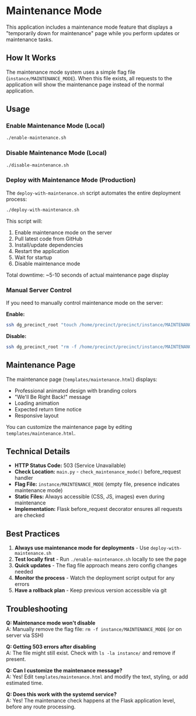 # Maintenance Mode

This application includes a maintenance mode feature that displays a "temporarily down for maintenance" page while you perform updates or maintenance tasks.

## How It Works

The maintenance mode system uses a simple flag file (`instance/MAINTENANCE_MODE`). When this file exists, all requests to the application will show the maintenance page instead of the normal application.

## Usage

### Enable Maintenance Mode (Local)
```bash
./enable-maintenance.sh
```

### Disable Maintenance Mode (Local)
```bash
./disable-maintenance.sh
```

### Deploy with Maintenance Mode (Production)
The `deploy-with-maintenance.sh` script automates the entire deployment process:
```bash
./deploy-with-maintenance.sh
```

This script will:
1. Enable maintenance mode on the server
2. Pull latest code from GitHub
3. Install/update dependencies
4. Restart the application
5. Wait for startup
6. Disable maintenance mode

Total downtime: ~5-10 seconds of actual maintenance page display

### Manual Server Control
If you need to manually control maintenance mode on the server:

**Enable:**
```bash
ssh dg_precinct_root "touch /home/precinct/precinct/instance/MAINTENANCE_MODE"
```

**Disable:**
```bash
ssh dg_precinct_root "rm -f /home/precinct/precinct/instance/MAINTENANCE_MODE"
```

## Maintenance Page

The maintenance page (`templates/maintenance.html`) displays:
- Professional animated design with branding colors
- "We'll Be Right Back!" message
- Loading animation
- Expected return time notice
- Responsive layout

You can customize the maintenance page by editing `templates/maintenance.html`.

## Technical Details

- **HTTP Status Code:** 503 (Service Unavailable)
- **Check Location:** `main.py` - `check_maintenance_mode()` before_request handler
- **Flag File:** `instance/MAINTENANCE_MODE` (empty file, presence indicates maintenance mode)
- **Static Files:** Always accessible (CSS, JS, images) even during maintenance
- **Implementation:** Flask before_request decorator ensures all requests are checked

## Best Practices

1. **Always use maintenance mode for deployments** - Use `deploy-with-maintenance.sh`
2. **Test locally first** - Run `./enable-maintenance.sh` locally to see the page
3. **Quick updates** - The flag file approach means zero config changes needed
4. **Monitor the process** - Watch the deployment script output for any errors
5. **Have a rollback plan** - Keep previous version accessible via git

## Troubleshooting

**Q: Maintenance mode won't disable**  
A: Manually remove the flag file: `rm -f instance/MAINTENANCE_MODE` (or on server via SSH)

**Q: Getting 503 errors after disabling**  
A: The file might still exist. Check with `ls -la instance/` and remove if present.

**Q: Can I customize the maintenance message?**  
A: Yes! Edit `templates/maintenance.html` and modify the text, styling, or add estimated time.

**Q: Does this work with the systemd service?**  
A: Yes! The maintenance check happens at the Flask application level, before any route processing.
